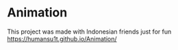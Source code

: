 # Animation
This project was made with Indonesian friends just for fun
https://humansu1t.github.io/Animation/
